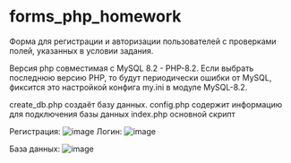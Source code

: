 # forms_php_homework
Форма для регистрации и авторизации пользователей с проверками полей, указанных в условии задания.

Версия php совместимая с MySQL 8.2  - PHP-8.2. Если выбрать последнюю версию PHP, то будут периодически ошибки от MySQL, фиксится это настройкой конфига my.ini в модуле MySQL-8.2.

create_db.php создаёт базу данных. 
config.php содержит информацию для подключения базы данных
index.php основной скрипт

Регистрация:
![image](https://github.com/user-attachments/assets/8cd88294-ff31-4cb6-9e42-e6284199449f)
Логин:
![image](https://github.com/user-attachments/assets/6a4d54ef-e31f-4565-8ad5-5095c3ef020d)

База данных:
![image](https://github.com/user-attachments/assets/b285c4ff-d1e7-44cf-b57b-a0ac519f6940)



